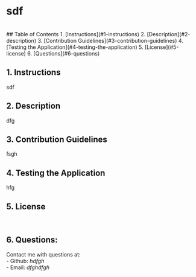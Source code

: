 
  # sdf
  
  </br>
  ## Table of Contents
  1. [Instructions](#1-instructions)
  2. [Description](#2-description)
  3. [Contribution Guidelines](#3-contribution-guidelines)
  4. [Testing the Application](#4-testing-the-application)
  5. [License](#5-license)
  6. [Questions](#6-questions)

  ## 1. Instructions
  sdf

  ## 2. Description
  dfg

  ## 3. Contribution Guidelines
  fsgh

  ## 4. Testing the Application
  hfg 

  ## 5. License
  </br>
  

  ## 6. Questions:
  Contact me with questions at:</br>
    - Github: *hdfgh*</br>
    - Email: *dfghdfgh*
